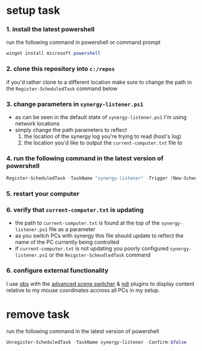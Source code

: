 # setup task

### 1. install the latest powershell

run the following command in powershell or command prompt

```powershell
winget install microsoft.powershell
```

### 2. clone this repository into `c:/repos`

if you'd rather clone to a different location make sure to change the path in the `Register-ScheduledTask` command below

### 3. change parameters in `synergy-listener.ps1`

- as can be seen in the default state of `synergy-listener.ps1` I'm using network locations
- simply change the path parameters to reflect
  1.  the location of the synergy log you're trying to read (host's log)
  2.  the location you'd like to output the `current-computer.txt` file to

### 4. run the following command in the latest version of powershell

```powershell
Register-ScheduledTask -TaskName "synergy-listener" -Trigger (New-ScheduledTaskTrigger -AtLogon) -Action (New-ScheduledTaskAction -Execute "pwsh" -Argument "-WindowStyle Hidden -Command `"& c:/repos/synergy-listener/synergy-listener.ps1`"") -RunLevel Highest -Force;
```

### 5. restart your computer

### 6. verify that `current-computer.txt` is updating

- the path to `current-computer.txt` is found at the top of the `synergy-listener.ps1` file as a parameter
- as you switch PCs with synergy this file should update to reflect the name of the PC currently being controlled
- if `current-computer.txt` is not updating you poorly configured `synergy-listener.ps1` or the `Reigster-ScheudledTask` command

### 6. configure external functionality

I use [obs](https://obsproject.com/) with the [advanced scene switcher](https://github.com/WarmUpTill/SceneSwitcher) & [ndi](https://github.com/obs-ndi/obs-ndi) plugins to display content relative to my mouse coordinates accross all PCs in my setup.

# remove task

run the following command in the latest version of powershell

```powershell
Unregister-ScheduledTask -TaskName synergy-listener -Confirm:$false
```
